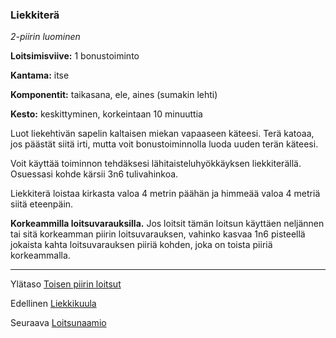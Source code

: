 ### Liekkiterä

*2-piirin luominen*

**Loitsimisviive:** 1 bonustoiminto

**Kantama:** itse

**Komponentit:** taikasana, ele, aines (sumakin lehti)

**Kesto:** keskittyminen, korkeintaan 10 minuuttia

Luot liekehtivän sapelin kaltaisen miekan vapaaseen käteesi. Terä katoaa, jos päästät siitä irti, mutta voit bonustoiminnolla luoda uuden terän käteesi. 

Voit käyttää toiminnon tehdäksesi lähitaisteluhyökkäyksen liekkiterällä. Osuessasi kohde kärsii 3n6 tulivahinkoa. 

Liekkiterä loistaa kirkasta valoa 4 metrin päähän ja himmeää valoa 4 metriä siitä eteenpäin. 

**Korkeammilla loitsuvarauksilla.** Jos loitsit tämän loitsun käyttäen neljännen tai sitä korkeamman piirin loitsuvarauksen, vahinko kasvaa 1n6 pisteellä jokaista kahta loitsuvarauksen piiriä kohden, joka on toista piiriä korkeammalla.

----

Ylätaso [Toisen piirin loitsut](2_piirin_loitsut)

Edellinen [Liekkikuula](Liekkikuula)

Seuraava [Loitsunaamio](Loitsunaamio)
